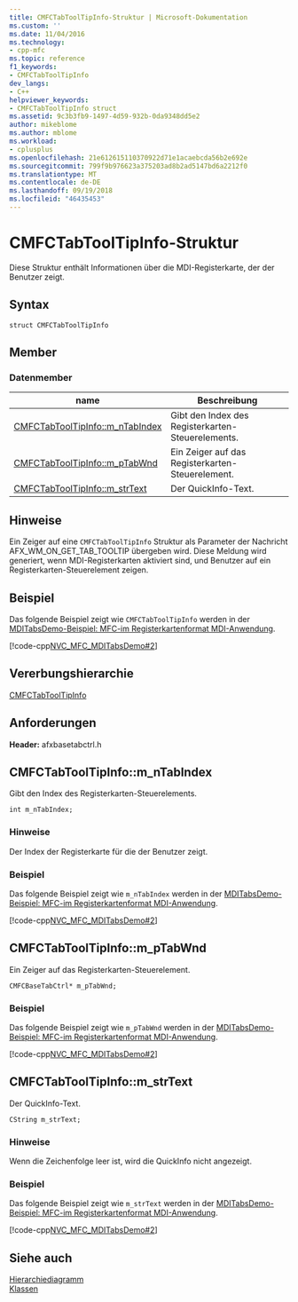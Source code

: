 ```yaml
---
title: CMFCTabToolTipInfo-Struktur | Microsoft-Dokumentation
ms.custom: ''
ms.date: 11/04/2016
ms.technology:
- cpp-mfc
ms.topic: reference
f1_keywords:
- CMFCTabToolTipInfo
dev_langs:
- C++
helpviewer_keywords:
- CMFCTabToolTipInfo struct
ms.assetid: 9c3b3fb9-1497-4d59-932b-0da9348dd5e2
author: mikeblome
ms.author: mblome
ms.workload:
- cplusplus
ms.openlocfilehash: 21e612615110370922d71e1acaebcda56b2e692e
ms.sourcegitcommit: 799f9b976623a375203ad8b2ad5147bd6a2212f0
ms.translationtype: MT
ms.contentlocale: de-DE
ms.lasthandoff: 09/19/2018
ms.locfileid: "46435453"
---
```

# <a name="cmfctabtooltipinfo-structure"></a>CMFCTabToolTipInfo-Struktur

Diese Struktur enthält Informationen über die MDI-Registerkarte, der der Benutzer zeigt.

## <a name="syntax"></a>Syntax

```
struct CMFCTabToolTipInfo
```

## <a name="members"></a>Member

### <a name="data-members"></a>Datenmember

|name|Beschreibung|
|----------|-----------------|
|[CMFCTabToolTipInfo::m_nTabIndex](#m_ntabindex)|Gibt den Index des Registerkarten-Steuerelements.|
|[CMFCTabToolTipInfo::m_pTabWnd](#m_ptabwnd)|Ein Zeiger auf das Registerkarten-Steuerelement.|
|[CMFCTabToolTipInfo::m_strText](#m_strtext)|Der QuickInfo-Text.|

## <a name="remarks"></a>Hinweise

Ein Zeiger auf eine `CMFCTabToolTipInfo` Struktur als Parameter der Nachricht AFX_WM_ON_GET_TAB_TOOLTIP übergeben wird. Diese Meldung wird generiert, wenn MDI-Registerkarten aktiviert sind, und Benutzer auf ein Registerkarten-Steuerelement zeigen.

## <a name="example"></a>Beispiel

Das folgende Beispiel zeigt wie `CMFCTabToolTipInfo` werden in der [MDITabsDemo-Beispiel: MFC-im Registerkartenformat MDI-Anwendung](../../visual-cpp-samples.md).

[!code-cpp[NVC_MFC_MDITabsDemo#2](../../mfc/reference/codesnippet/cpp/cmfctabtooltipinfo-structure_1.cpp)]

## <a name="inheritance-hierarchy"></a>Vererbungshierarchie

[CMFCTabToolTipInfo](../../mfc/reference/cmfctabtooltipinfo-structure.md)

## <a name="requirements"></a>Anforderungen

**Header:** afxbasetabctrl.h

##  <a name="m_ntabindex"></a>  CMFCTabToolTipInfo::m_nTabIndex

Gibt den Index des Registerkarten-Steuerelements.

```
int m_nTabIndex;
```

### <a name="remarks"></a>Hinweise

Der Index der Registerkarte für die der Benutzer zeigt.

### <a name="example"></a>Beispiel

Das folgende Beispiel zeigt wie `m_nTabIndex` werden in der [MDITabsDemo-Beispiel: MFC-im Registerkartenformat MDI-Anwendung](../../visual-cpp-samples.md).

[!code-cpp[NVC_MFC_MDITabsDemo#2](../../mfc/reference/codesnippet/cpp/cmfctabtooltipinfo-structure_1.cpp)]

##  <a name="m_ptabwnd"></a>  CMFCTabToolTipInfo::m_pTabWnd

Ein Zeiger auf das Registerkarten-Steuerelement.

```
CMFCBaseTabCtrl* m_pTabWnd;
```

### <a name="example"></a>Beispiel

Das folgende Beispiel zeigt wie `m_pTabWnd` werden in der [MDITabsDemo-Beispiel: MFC-im Registerkartenformat MDI-Anwendung](../../visual-cpp-samples.md).

[!code-cpp[NVC_MFC_MDITabsDemo#2](../../mfc/reference/codesnippet/cpp/cmfctabtooltipinfo-structure_1.cpp)]

##  <a name="m_strtext"></a>  CMFCTabToolTipInfo::m_strText

Der QuickInfo-Text.

```
CString m_strText;
```

### <a name="remarks"></a>Hinweise

Wenn die Zeichenfolge leer ist, wird die QuickInfo nicht angezeigt.

### <a name="example"></a>Beispiel

Das folgende Beispiel zeigt wie `m_strText` werden in der [MDITabsDemo-Beispiel: MFC-im Registerkartenformat MDI-Anwendung](../../visual-cpp-samples.md).

[!code-cpp[NVC_MFC_MDITabsDemo#2](../../mfc/reference/codesnippet/cpp/cmfctabtooltipinfo-structure_1.cpp)]

## <a name="see-also"></a>Siehe auch

[Hierarchiediagramm](../../mfc/hierarchy-chart.md)<br/>
[Klassen](../../mfc/reference/mfc-classes.md)
